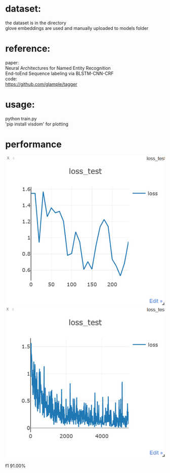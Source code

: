 # dataset:
   the dataset is in the directory<br />
   glove embeddings are used and manually uploaded to models folder


# reference:<br />

   paper:<br />
           Neural Architectures for Named Entity Recognition<br />
           End-toEnd Sequence labeling via BLSTM-CNN-CRF<br />
   code:<br />
           https://github.com/glample/tagger<br />
# usage:
   python train.py<br />
   'pip install visdom' for plotting

# performance

   ![alt text](https://github.com/AnnieQurat/pytorch-bert-crf-ner/blob/main/progress-epochs/200%20epochs.png)
   ![alt text](https://github.com/AnnieQurat/pytorch-bert-crf-ner/blob/main/progress-epochs/5000%20epochs.png)
   
   f1 91.00%
